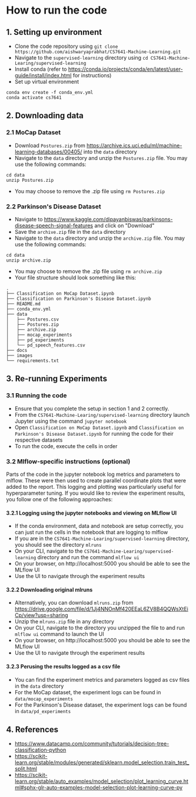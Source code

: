 # How to run the code

## 1. Setting up environment
- Clone the code repository using `git clone https://github.com/aishwaryaprabhat/CS7641-Machine-Learning.git`
- Navigate to the `supervised-learning` directory using `cd CS7641-Machine-Learing/supervised-learning`
- Install conda (refer to https://conda.io/projects/conda/en/latest/user-guide/install/index.html for instructions)
- Set up virtual environment
```
conda env create -f conda_env.yml
conda activate cs7641
```

## 2. Downloading data
### 2.1 MoCap Dataset
- Download `Postures.zip` from https://archive.ics.uci.edu/ml/machine-learning-databases/00405/ into the `data` directory
- Navigate to the `data` directory and unzip the `Postures.zip` file. You may use the following commands:
```
cd data
unzip Postures.zip
```
- You may choose to remove the .zip file using `rm Postures.zip`

### 2.2 Parkinson's Disease Dataset
- Navigate to https://www.kaggle.com/dipayanbiswas/parkinsons-disease-speech-signal-features and click on "Download"
- Save the `archive.zip` file in the `data` directory
- Navigate to the `data` directory and unzip the `archive.zip` file. You may use the following commands:
```
cd data
unzip archive.zip
```
- You may choose to remove the .zip file using `rm archive.zip`
- Your file structure should look something like this:
```
.
├── Classification on MoCap Dataset.ipynb
├── Classification on Parkinson's Disease Dataset.ipynb
├── README.md
├── conda_env.yml
├── data
│   ├── Postures.csv
│   ├── Postures.zip
│   ├── archive.zip
│   ├── mocap_experiments
│   ├── pd_experiments
│   └── pd_speech_features.csv
├── docs
├── images
└── requirements.txt
```


## 3. Re-running Experiments
### 3.1 Running the code
- Ensure that you complete the setup in section 1 and 2 correctly.
- From the `CS7641-Machine-Learing/supervised-learning` directory launch Jupyter using the command `jupyter notebook`
- Open `Classification on MoCap Dataset.ipynb` and `Classification on Parkinson's Disease Dataset.ipynb` for running the code for their respective datasets
- To run the code, execute the cells in order 

### 3.2 Mlflow-specific instructions (optional)
Parts of the code in the jupyter notebook log metrics and parameters to mlflow. These were then used to create parallel coordinate plots that were added to the report. This logging and plotting was particularly useful for hyperparameter tuning. If you would like to review the experiment results, you follow one of the following approaches:

#### 3.2.1 Logging using the jupyter notebooks and viewing on MLflow UI
- If the conda environment, data and notebook are setup correctly, you can just run the cells in the notebook that are logging to mlflow
- If you are in the `CS7641-Machine-Learing/supervised-learning` directory, you should see the directory `mlruns`
- On your CLI, navigate to the `CS7641-Machine-Learing/supervised-learning` directory and run the command `mlflow ui`
- On your browser, on http://localhost:5000 you should be able to see the MLflow UI
- Use the UI to navigate through the experiment results

#### 3.2.2 Downloading original mlruns
- Alternatively, you can download `mlruns.zip` from https://drive.google.com/file/d/1Jj4NNOnMf420EEaL6ZV8B4QQWsXtEiCp/view?usp=sharing 
- Unzip the `mlruns.zip` file in any directory
- On your CLI, navigate to the directory you unzipped the file to and run `mlflow ui` command to launch the UI
- On your browser, on http://localhost:5000 you should be able to see the MLflow UI
- Use the UI to navigate through the experiment results

#### 3.2.3 Perusing the results logged as a csv file
- You can find the experiment metrics and parameters logged as csv files in the `data` directory
- For the MoCap dataset, the experiment logs can be found in `data/mocap_experiments`
- For the Parkinson's Disease dataset, the experiment logs can be found in `data/pd_experiments`

## 4. References
- https://www.datacamp.com/community/tutorials/decision-tree-classification-python
- https://scikit-learn.org/stable/modules/generated/sklearn.model_selection.train_test_split.html
- https://scikit-learn.org/stable/auto_examples/model_selection/plot_learning_curve.html#sphx-glr-auto-examples-model-selection-plot-learning-curve-py